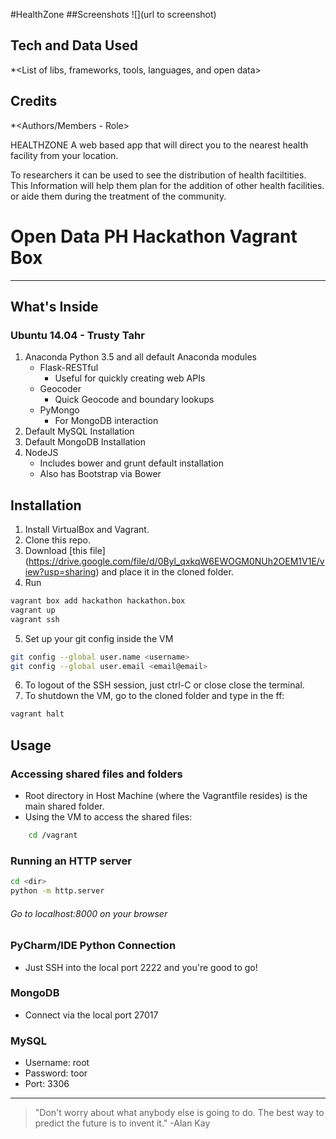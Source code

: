 #HealthZone
<descrip>
#‪#‎Screenshots‬
![<Image Title>](url to screenshot)
## Tech and Data Used
*<List of libs, frameworks, tools, languages, and open data>
## Credits
*<Authors/Members - Role>

HEALTHZONE
A web based app that will direct you to the nearest health facility from your location.

To researchers it can be used to see the distribution of health faciltities. 
This Information will help them plan for the addition of other health facilities.
or aide them during the treatment of the community.   

# Open Data PH Hackathon Vagrant Box
- - -
## What's Inside
### Ubuntu 14.04 - Trusty Tahr
1. Anaconda Python 3.5 and all default Anaconda modules
    - Flask-RESTful
        - Useful for quickly creating web APIs
    - Geocoder
        - Quick Geocode and boundary lookups
    - PyMongo
        - For MongoDB interaction
2. Default MySQL Installation
3. Default MongoDB Installation
4. NodeJS
    - Includes bower and grunt default installation
    - Also has Bootstrap via Bower

## Installation
1. Install VirtualBox and Vagrant.
2. Clone this repo.
3. Download  [this file] (https://drive.google.com/file/d/0Byl_qxkqW6EWOGM0NUh2OEM1V1E/view?usp=sharing) and place it in the cloned folder.  
4. Run
```sh
vagrant box add hackathon hackathon.box
vagrant up
vagrant ssh
```
5. Set up your git config inside the VM
```sh
git config --global user.name <username>
git config --global user.email <email@email>
```
6. To logout of the SSH session, just ctrl-C or close close the terminal.
7. To shutdown the VM, go to the cloned folder and type in the ff:
```sh
vagrant halt
```

## Usage
### Accessing shared files and folders
- Root directory in Host Machine (where the Vagrantfile resides) is the main shared folder.
- Using the VM to access the shared files:
```sh
    cd /vagrant
```

### Running an HTTP server
```sh
cd <dir>
python -m http.server
```
###### Go to localhost:8000 on your browser

### PyCharm/IDE Python Connection
- Just SSH into the local port 2222 and you're good to go!

### MongoDB
- Connect via the local port 27017

### MySQL
- Username: root
- Password: toor
- Port: 3306

- - -
>"Don't worry about what anybody else is going to do. The best way to predict the future is to invent it."
-Alan Kay
